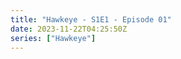 ```yaml
---
title: "Hawkeye - S1E1 - Episode 01"
date: 2023-11-22T04:25:50Z
series: ["Hawkeye"]
---
```



<mux-player stream-type="on-demand"
  src="https://kp3d-my.sharepoint.com/personal/ryoo_kp3d_onmicrosoft_com/_layouts/15/download.aspx?share=EbDWgQZHJZJMoM8q1mjbujoBTNgz0RIxioDUTQznpssFKw" prefer-playback="mse" controls>
  </mux-player>
  
  
  <script src="https://cdn.jsdelivr.net/npm/@mux/mux-player"></script>
  
 <script type="application/ld+json">
 {
  "@context": "https://schema.org/",
  "@type": "VideoObject",
  "name": "Hawkeye - S1E1 - Episode 01",
  "contentUrl": "https://stream.mux.com/rzFZbrYLaMARbIJkaLNqwcjSQ7pK4XzPRChkdnizX68.m3u8",
  "thumbnailUrl": "https://www.themoviedb.org/t/p/original/ikXZbVCWxjObiavzw1kmLBPe027.jpg?width=314&fit_mode=preserve&time=25",
  "uploadDate": "2023-11-22T04:25:50Z",
}

</script>
